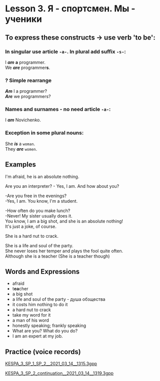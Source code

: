 # Lesson 3. Я - спортсмен. Мы - ученики

## To express these constructs  -> use verb 'to be':

### In singular use article `-a-`. In plural add suffix `-s-`:
I **_am_** **a** programmer.  
We **_are_** programmer**s**.  

### ? Simple rearrange
**_Am_** I a programmer?  
**_Are_** we programmers?  

### Names and surnames - no need article `-a-`:
I **_am_** Novichenko.  

### Exception in some plural nouns:
She **_is_** a `woman`.  
They **_are_** `women`.  

## Examples
I'm afraid, he is an absolute nothing.  

Are you an interpreter? - Yes, I am. And how about you?  

-Are you free in the evenings?  
-Yes, I am. You know, I'm a student.  

-How often do you make lunch?  
-Never! My sister usually does it.  
You know, I am a big shot, and she is an absolute nothing!  
It's just a joke, of course.  

She is a hard nut to crack.  

She is a life and soul of the party.  
She never loses her temper and plays the fool quite often.  
Although she is a teacher (She is a teacher though)

## Words and Expressions
* afraid
* t**ea**cher
* a big shot
* a life and soul of the party - душа обзщества
* it costs him nothing to do it
* a hard nut to crack
* take my word for it
* a man of his word
* honestly speaking; frankly speaking
* What are you? What do you do? 
* I am an expert at my job.


## Practice (voice records)

[KESPA_3_SP_1_SP_2__2021_03_14__1315.3gpp](https://mega.nz/file/Bgc0DBia#kf57JD2TK-5z4tOIiOBGUFG5i9xV2Dyc7OCP4G7B7wY)

[KESPA_3_SP_2_continuation__2021_03_14__1319.3gpp](https://mega.nz/file/0gVWUDSB#ZdaQ-3wFhw33URE0-pl-UOAog_QHpQLHhu3F68Qx8bw)
